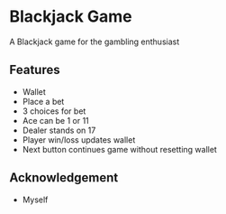 # Blackjack Game

A Blackjack game for the gambling enthusiast 

## Features

- Wallet
- Place a bet
- 3 choices for bet
- Ace can be 1 or 11
- Dealer stands on 17
- Player win/loss updates wallet
- Next button continues game without resetting wallet

## Acknowledgement 

- Myself